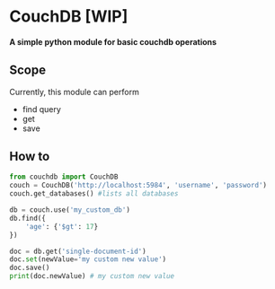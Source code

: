 # CouchDB [WIP]
#### A simple python module for basic couchdb operations

## Scope
Currently, this module can perform

- find query
- get
- save


## How to
```python
from couchdb import CouchDB
couch = CouchDB('http://localhost:5984', 'username', 'password')
couch.get_databases() #lists all databases

db = couch.use('my_custom_db')
db.find({
    'age': {'$gt': 17} 
})

doc = db.get('single-document-id')
doc.set(newValue='my custom new value')
doc.save()
print(doc.newValue) # my custom new value
```